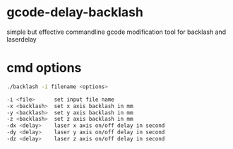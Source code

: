 # gcode-delay-backlash

simple but effective commandline gcode modification tool for backlash and laserdelay

# cmd options

```bash
./backlash -i filename <options>

-i <file>      set input file name
-x <backlash>  set x axis backlash in mm
-y <backlash>  set y axis backlash in mm
-z <backlash>  set z axis backlash in mm
-dx <delay>    laser x axis on/off delay in second
-dy <delay>    laser y axis on/off delay in second
-dz <delay>    laser z axis on/off delay in second
```
